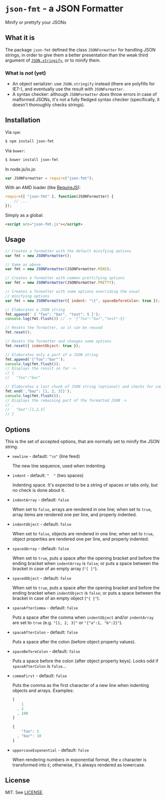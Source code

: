 `json-fmt` - a JSON Formatter
=============================

Minify or prettyfy your JSONs

## What it is

The package `json-fmt` defined the class `JSONFormatter` for handling JSON strings, in order to give them a better presentation than the weak third argument of [`JSON.stringify`](https://developer.mozilla.org/en-US/docs/Web/JavaScript/Reference/Global_Objects/JSON/stringify), or to minify them.

### What is *not* (yet)

* An object serializer: use `JSON.stringify` instead (there are polyfills for IE7-), and eventually use the result with `JSONFormatter`.
* A syntax checker: although `JSONFormatter` *does* throw errors in case of malformed JSONs, it's not a fully fledged syntax checker (specifically, it doesn't thoroughly checks strings).

## Installation

Via `npm`:

```bash
$ npm install json-fmt
```

Via `bower`:

```bash
$ bower install json-fmt
```

In node.js/io.js:

```js
var JSONFormatter = require("json-fmt");
```

With an AMD loader (like [RequireJS](http://requirejs.org/)):

```js
require([ "json-fmt" ], function(JSONFormatter) {
    // ...
});
```

Simply as a global:

```html
<script src="json-fmt.js"></script>
```

## Usage

```js
// Creates a formatter with the default minifying options
var fmt = new JSONFormatter();

// Same as above
var fmt = new JSONFormatter(JSONFormatter.MINI);

// Creates a formatter with common prettifying options
var fmt = new JSONFormatter(JSONFormatter.PRETTY);

// Creates a formatter with some options overriding the usual
// minifying options
var fmt = new JSONFormatter({ indent: "\t", spaceBeforeColon: true });

// Elaborates a JSON string
fmt.append(' { "foo": "bar", "test": 5 }');
console.log(fmt.flush()) // -> '{"foo":"bar","test":5}'

// Resets the formatter, so it can be reused
fmt.reset();

// Resets the formatter and changes some options
fmt.reset({ indentObject: true });

// Elaborates only a part of a JSON string
fmt.append('{"foo":"bar"');
console.log(fmt.flush());
// Displays the result so far ->
// {
//   "foo":"bar"

// Elaborates a last chunk of JSON string (optional) and checks for completeness
fmt.end(',"baz": [1, 2, 3]}');
console.log(fmt.flush());
// Displays the remaining part of the formatted JSON ->
// ,
//   "baz":[1,2,3]
// }
```

## Options

This is the set of accepted options, that are normally set to minify the JSON string.

* `newline` - default: `"\n"` (line feed)

  The new line sequence, used when indenting.

* `indent` - default: `"  "` (two spaces)

  Indenting space. It's expected to be a string of spaces or tabs only, but no check is done about it.

* `indentArray` - default: `false`

  When set to `false`, arrays are rendered in one line; when set to `true`, array items are rendered one per line, and properly indented.

* `indentObject` - default: `false`

  When set to `false`, objects are rendered in one line; when set to `true`, object properties are rendered one per line, and properly indented.

* `spacedArray` - default: `false`

  When set to `true`, puts a space after the opening bracket and before the ending bracket when `indentArray` is `false`; or puts a space between the bracket in case of an empty array (`"[ ]"`).

* `spacedObject` - default: `false`

  When set to `true`, puts a space after the opening bracket and before the ending bracket when `indentObject` is `false`; or puts a space between the bracket in case of an empty object (`"{ }"`).

* `spaceAfterComma` - default: `false`

  Puts a space after the comma when `indentObject` and/or `indentArray` are set to `true` (e.g. `"[1, 2, 3]"` or `"{"a":1, "b":2}"`).

* `spaceAfterColon` - default: `false`

  Puts a space after the colon (before object property values).

* `spaceBeforeColon` - default: `false`

  Puts a space before the colon (after object property keys). Looks odd if `spaceAfterColon` is `false`...

* `commaFirst` - default: `false`

  Puts the comma as the first character of a new line when indenting objects and arrays. Examples:
  
  ```js
  [
      1
    , 2
    , 100
  ]
  
  {
      "foo": 5
    , "bar": 10
  }
  ```

* `uppercaseExponential` - default: `false`

  When rendering numbers in exponential format, the `e` character is transformed into `E`; otherwise, it's always rendered as lowercase.

## License

MIT. See [LICENSE](LICENSE).